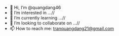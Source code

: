 - 👋 Hi, I’m @quangdang46
- 👀 I’m interested in ...//
- 🌱 I’m currently learning ...//
- 💞️ I’m looking to collaborate on ...//
- 📫 How to reach me: tranquangdang21@gmail.com


